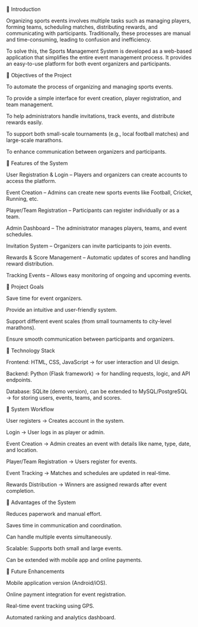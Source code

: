 🔹 Introduction

Organizing sports events involves multiple tasks such as managing players, forming teams, scheduling matches, distributing rewards, and communicating with participants. Traditionally, these processes are manual and time-consuming, leading to confusion and inefficiency.

To solve this, the Sports Management System is developed as a web-based application that simplifies the entire event management process. It provides an easy-to-use platform for both event organizers and participants.

🔹 Objectives of the Project

To automate the process of organizing and managing sports events.

To provide a simple interface for event creation, player registration, and team management.

To help administrators handle invitations, track events, and distribute rewards easily.

To support both small-scale tournaments (e.g., local football matches) and large-scale marathons.

To enhance communication between organizers and participants.

🔹 Features of the System

User Registration & Login – Players and organizers can create accounts to access the platform.

Event Creation – Admins can create new sports events like Football, Cricket, Running, etc.

Player/Team Registration – Participants can register individually or as a team.

Admin Dashboard – The administrator manages players, teams, and event schedules.

Invitation System – Organizers can invite participants to join events.

Rewards & Score Management – Automatic updates of scores and handling reward distribution.

Tracking Events – Allows easy monitoring of ongoing and upcoming events.

🔹 Project Goals

Save time for event organizers.

Provide an intuitive and user-friendly system.

Support different event scales (from small tournaments to city-level marathons).

Ensure smooth communication between participants and organizers.

🔹 Technology Stack

Frontend: HTML, CSS, JavaScript → for user interaction and UI design.

Backend: Python (Flask framework) → for handling requests, logic, and API endpoints.

Database: SQLite (demo version), can be extended to MySQL/PostgreSQL → for storing users, events, teams, and scores.

🔹 System Workflow

User registers → Creates account in the system.

Login → User logs in as player or admin.

Event Creation → Admin creates an event with details like name, type, date, and location.

Player/Team Registration → Users register for events.

Event Tracking → Matches and schedules are updated in real-time.

Rewards Distribution → Winners are assigned rewards after event completion.

🔹 Advantages of the System

Reduces paperwork and manual effort.

Saves time in communication and coordination.

Can handle multiple events simultaneously.

Scalable: Supports both small and large events.

Can be extended with mobile app and online payments.

🔹 Future Enhancements

Mobile application version (Android/iOS).

Online payment integration for event registration.

Real-time event tracking using GPS.

Automated ranking and analytics dashboard.
